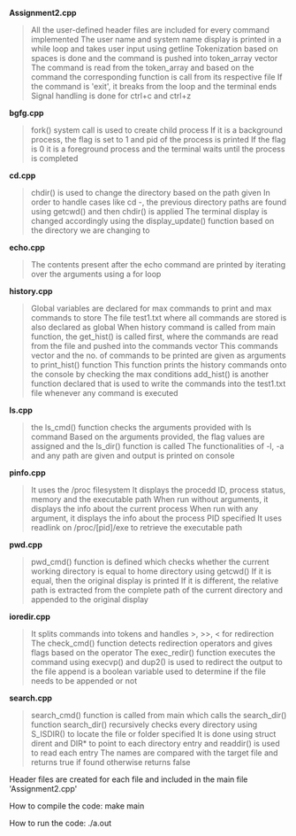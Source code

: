 **Assignment2.cpp**
> All the user-defined header files are included for every command implemented
> The user name and system name display is printed in a while loop and takes user input using getline
> Tokenization based on spaces is done and the command is pushed into token_array vector
> The command is read from the token_array and based on the command the corresponding function is call from its respective file
> If the command is 'exit', it breaks from the loop and the terminal ends
> Signal handling is done for ctrl+c and ctrl+z

**bgfg.cpp**
> fork() system call is used to create child process
> If it is a background process, the flag is set to 1 and pid of the process is printed
> If the flag is 0 it is a foreground process and the terminal waits until the process is completed

**cd.cpp**
> chdir() is used to change the directory based on the path given
> In order to handle cases like cd -, the previous directory paths are found using getcwd() and then chdir() is applied
> The terminal display is changed accordingly using the display_update() function based on the directory we are changing to

**echo.cpp**
> The contents present after the echo command are printed by iterating over the arguments using a for loop

**history.cpp**
> Global variables are declared for max commands to print and max commands to store
> The file test1.txt where all commands are stored is also declared as global
> When history command is called from main function, the get_hist() is called first, where the commands are read from the file and pushed into the commands vector
> This commands vector and the no. of commands to be printed are given as arguments to print_hist() function
> This function prints the history commands onto the console by checking the max conditions
> add_hist() is another function declared that is used to write the commands into the test1.txt file whenever any command is executed

**ls.cpp**
> the ls_cmd() function checks the arguments provided with ls command
> Based on the arguments provided, the flag values are assigned and the ls_dir() function is called
> The functionalities of -l, -a and any path are given and output is printed on console

**pinfo.cpp**
> It uses the /proc filesystem
> It displays the procedd ID, process status, memory and the executable path
> When run without arguments, it displays the info about the current process
> When run with any argument, it displays the info about the process PID specified
> It uses readlink on /proc/[pid]/exe to retrieve the executable path

**pwd.cpp**
> pwd_cmd() function is defined which checks whether the current working directory is equal to home directory using getcwd()
> If it is equal, then the original display is printed
> If it is different, the relative path is extracted from the complete path of the current directory and appended to the original display 

**ioredir.cpp**
> It splits commands into tokens and handles >, >>, < for redirection
> The check_cmd() function detects redirection operators and gives flags based on the operator
> The exec_redir() function executes the command using execvp() and dup2() is used to redirect the output to the file
> append is a boolean variable used to determine if the file needs to be appended or not

**search.cpp**
> search_cmd() function is called from main which calls the search_dir() function 
> search_dir() recursively checks every directory using S_ISDIR() to locate the file or folder specified
> It is done using struct dirent and DIR* to point to each directory entry and readdir() is used to read each entry
> The names are compared with the target file and returns true if found otherwise returns false

Header files are created for each file and included in the main file 'Assignment2.cpp'

How to compile the code:
make main

How to run the code:
./a.out